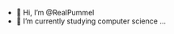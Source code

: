 - 👋 Hi, I’m @RealPummel
- 🌱 I’m currently studying computer science ...

<!---
RealPummel/RealPummel is a ✨ special ✨ repository because its `README.md` (this file) appears on your GitHub profile.
You can click the Preview link to take a look at your changes.
--->
